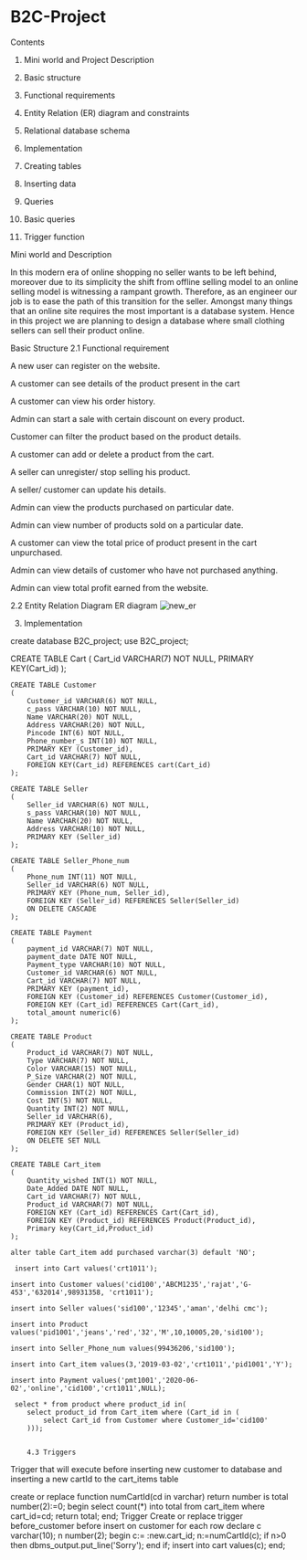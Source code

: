 # B2C-Project

Contents

1. Mini world and Project Description

2. Basic structure

3. Functional requirements

4. Entity Relation (ER) diagram and constraints

5. Relational database schema

6. Implementation

7. Creating tables

8. Inserting data

9. Queries

10. Basic queries

11. Trigger function

 Mini world and Description
 
In this modern era of online shopping no seller wants to be left behind, moreover due to its simplicity the shift from offline selling model to an online selling model is witnessing a rampant growth.
Therefore, as an engineer our job is to ease the path of this transition for the seller. Amongst many things that an online site requires the most important is a database system. Hence in this project we are planning to design a database where small clothing sellers can sell their product online.

Basic Structure
2.1 Functional requirement

A new user can register on the website.

A customer can see details of the product present in the cart

A customer can view his order history.

Admin can start a sale with certain discount on every product.

Customer can filter the product based on the product details.

A customer can add or delete a product from the cart.

A seller can unregister/ stop selling his product.

A seller/ customer can update his details.

Admin can view the products purchased on particular date.

Admin can view number of products sold on a particular date.

A customer can view the total price of product present in the cart unpurchased.

Admin can view details of customer who have not purchased anything.

Admin can view total profit earned from the website.


2.2 Entity Relation Diagram
ER diagram
![new_er](https://user-images.githubusercontent.com/72606774/162399970-aa8e0583-fbfd-4414-8100-accc3779d235.png)


3. Implementation

create database B2C_project;
use B2C_project;

CREATE TABLE Cart
    (
        Cart_id VARCHAR(7) NOT NULL,
        PRIMARY KEY(Cart_id)
    );

    CREATE TABLE Customer
    (
        Customer_id VARCHAR(6) NOT NULL,
        c_pass VARCHAR(10) NOT NULL,
        Name VARCHAR(20) NOT NULL,
        Address VARCHAR(20) NOT NULL,
        Pincode INT(6) NOT NULL,
        Phone_number_s INT(10) NOT NULL,
        PRIMARY KEY (Customer_id),
        Cart_id VARCHAR(7) NOT NULL,
        FOREIGN KEY(Cart_id) REFERENCES cart(Cart_id)
    );

    CREATE TABLE Seller
    (
        Seller_id VARCHAR(6) NOT NULL,
        s_pass VARCHAR(10) NOT NULL,
        Name VARCHAR(20) NOT NULL,
        Address VARCHAR(10) NOT NULL,
        PRIMARY KEY (Seller_id)
    );

    CREATE TABLE Seller_Phone_num
    (
        Phone_num INT(11) NOT NULL,
        Seller_id VARCHAR(6) NOT NULL,
        PRIMARY KEY (Phone_num, Seller_id),
        FOREIGN KEY (Seller_id) REFERENCES Seller(Seller_id)
        ON DELETE CASCADE
    );

    CREATE TABLE Payment
    (
        payment_id VARCHAR(7) NOT NULL,
        payment_date DATE NOT NULL,
        Payment_type VARCHAR(10) NOT NULL,
        Customer_id VARCHAR(6) NOT NULL,
        Cart_id VARCHAR(7) NOT NULL,
        PRIMARY KEY (payment_id),
        FOREIGN KEY (Customer_id) REFERENCES Customer(Customer_id),
        FOREIGN KEY (Cart_id) REFERENCES Cart(Cart_id),
        total_amount numeric(6)
    );

    CREATE TABLE Product
    (
        Product_id VARCHAR(7) NOT NULL,
        Type VARCHAR(7) NOT NULL,
        Color VARCHAR(15) NOT NULL,
        P_Size VARCHAR(2) NOT NULL,
        Gender CHAR(1) NOT NULL,
        Commission INT(2) NOT NULL,
        Cost INT(5) NOT NULL,
        Quantity INT(2) NOT NULL,
        Seller_id VARCHAR(6),
        PRIMARY KEY (Product_id),
        FOREIGN KEY (Seller_id) REFERENCES Seller(Seller_id)
        ON DELETE SET NULL
    );

    CREATE TABLE Cart_item
    (
        Quantity_wished INT(1) NOT NULL,
        Date_Added DATE NOT NULL,
        Cart_id VARCHAR(7) NOT NULL,
        Product_id VARCHAR(7) NOT NULL,
        FOREIGN KEY (Cart_id) REFERENCES Cart(Cart_id),
        FOREIGN KEY (Product_id) REFERENCES Product(Product_id),
        Primary key(Cart_id,Product_id)
    );

    alter table Cart_item add purchased varchar(3) default 'NO';
    
     insert into Cart values('crt1011');

    insert into Customer values('cid100','ABCM1235','rajat','G-453','632014',98931358, 'crt1011');

    insert into Seller values('sid100','12345','aman','delhi cmc');

    insert into Product values('pid1001','jeans','red','32','M',10,10005,20,'sid100');

    insert into Seller_Phone_num values(99436206,'sid100');

    insert into Cart_item values(3,'2019-03-02','crt1011','pid1001','Y');

    insert into Payment values('pmt1001','2020-06-02','online','cid100','crt1011',NULL);
    
     select * from product where product_id in(
        select product_id from Cart_item where (Cart_id in (
            select Cart_id from Customer where Customer_id='cid100'
        )));
        
        
        4.3 Triggers
Trigger that will execute before inserting new customer to database and inserting a new cartId to the cart_items table

create or replace function numCartId(cd in varchar)
    return number
    is
    total number(2):=0;
    begin
    select count(*) into total
    from cart_item
    where cart_id=cd;
    return total;
    end;
    Trigger
    Create or replace trigger before_customer
    before insert
    on
    customer
    for each row
    declare
    c varchar(10);
    n number(2);
    begin
    c:= :new.cart_id;
    n:=numCartId(c);
    if n>0 then
    dbms_output.put_line('Sorry');
    end if;
    insert into cart values(c);
    end;
